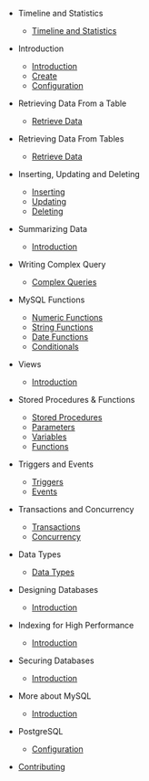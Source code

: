 - Timeline and Statistics
  - [Timeline and Statistics](timeline/index.md)
- Introduction

  - [Introduction](intro/intro.md)
  - [Create](intro/create.md)
  - [Configuration](intro/config.md)

- Retrieving Data From a Table

  - [Retrieve Data](retrieve_single/select.md)

- Retrieving Data From Tables

  - [Retrieve Data](retrieve_multiple/select.md)

- Inserting, Updating and Deleting

  - [Inserting](update/insert.md)
  - [Updating](update/update.md)
  - [Deleting](update/delete.md)

- Summarizing Data

  - [Introduction](summary/index.md)

- Writing Complex Query

  - [Complex Queries](complex/complex.md)

- MySQL Functions

  - [Numeric Functions](functions/numeric.md)
  - [String Functions](functions/string.md)
  - [Date Functions](functions/date.md)
  - [Conditionals](functions/condition.md)

- Views

  - [Introduction](views/intro.md)

- Stored Procedures & Functions

  - [Stored Procedures](stored_procedures/sp.md)
  - [Parameters](stored_procedures/parameters.md)
  - [Variables](stored_procedures/variables.md)
  - [Functions](stored_procedures/func.md)

- Triggers and Events

  - [Triggers](triggers_events/triggers.md)
  - [Events](triggers_events/events.md)

- Transactions and Concurrency

  - [Transactions](transactions/trans.md)
  - [Concurrency](transactions/conc.md)

- Data Types

  - [Data Types](data_types/intro.md)

- Designing Databases

  - [Introduction](design/intro.md)

- Indexing for High Performance

  - [Introduction](indexing/intro.md)

- Securing Databases

  - [Introduction](security/intro.md)

- More about MySQL

  - [Introduction](mysql/intro.md)

- PostgreSQL
  - [Configuration](pgsql/connection.md)

* [Contributing](contribution/index.md)
